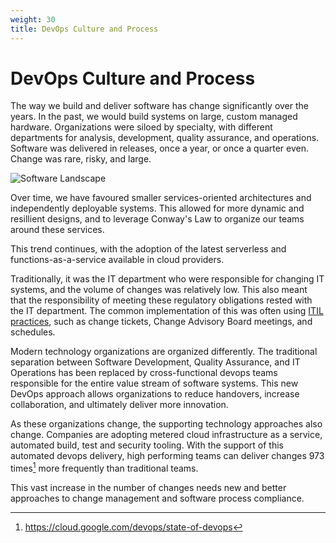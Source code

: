 ```yaml
---
weight: 30
title: DevOps Culture and Process
---
```


# DevOps Culture and Process

The way we build and deliver software has change significantly over the years.  In the past, we would build systems on large, custom managed hardware.  Organizations were siloed by specialty, with different departments for analysis, development, quality assurance, and operations.  Software was delivered in releases, once a year, or once a quarter even.  Change was rare, risky, and large.

![Software Landscape](/images/landscape.png)

Over time, we have favoured smaller services-oriented architectures and independently deployable systems.  This allowed for more dynamic and resillient designs, and to leverage Conway's Law to organize our teams around these services.

This trend continues, with the adoption of the latest serverless and functions-as-a-service available in cloud providers.

Traditionally, it was the IT department who were responsible for changing IT systems, and the volume of changes was relatively low.  This also meant that the responsibility of meeting these regulatory obligations rested with the IT department.  The common implementation of this was often using [ITIL practices](https://en.wikipedia.org/wiki/ITIL), such as change tickets, Change Advisory Board meetings, and schedules.

Modern technology organizations are organized differently.  The traditional separation between Software Development, Quality Assurance, and IT Operations has been replaced by cross-functional devops teams responsible for the entire value stream of software systems.  This new DevOps approach allows organizations to reduce handovers, increase collaboration, and ultimately deliver more innovation.

As these organizations change, the supporting technology approaches also change.  Companies are adopting metered cloud infrastructure as a service, automated build, test and security tooling.  With the support of this automated devops delivery, high performing teams can deliver changes 973 times[^1] more frequently than traditional teams.

This vast increase in the number of changes needs new and better approaches to change management and software process compliance.

[^1]: https://cloud.google.com/devops/state-of-devops